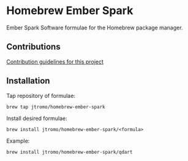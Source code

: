 # Homebrew Ember Spark
Ember Spark Software formulae for the Homebrew package manager.

## Contributions
[Contribution guidelines for this project](.github/CONTRIBUTING.md)

## Installation
Tap repository of formulae:

```brew tap jtromo/homebrew-ember-spark```

Install desired formulae:

```brew install jtromo/homebrew-ember-spark/<formula>```

Example:

```brew install jtromo/homebrew-ember-spark/qdart```
